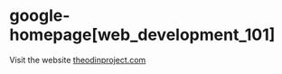 # google-homepage[web_development_101]
Visit the website [theodinproject.com](www.theodinproject.com)

